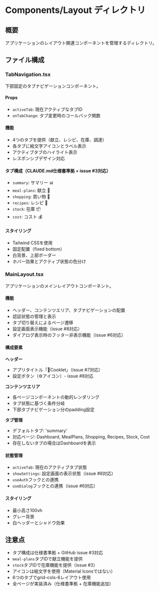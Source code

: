 # Components/Layout ディレクトリ

## 概要
アプリケーションのレイアウト関連コンポーネントを管理するディレクトリ。

## ファイル構成

### TabNavigation.tsx
下部固定のタブナビゲーションコンポーネント。

#### Props
- `activeTab`: 現在アクティブなタブID
- `onTabChange`: タブ変更時のコールバック関数

#### 機能
- 4つのタブを提供（献立、レシピ、在庫、調達）
- 各タブに絵文字アイコンとラベル表示
- アクティブタブのハイライト表示
- レスポンシブデザイン対応

#### タブ構成（CLAUDE.md仕様書準拠 + issue #3対応）
- `summary`: サマリー 📊
- `meal-plans`: 献立 📅
- `shopping`: 買い物 🛒
- `recipes`: レシピ 🍳
- `stock`: 在庫 📦
- `cost`: コスト 💰

#### スタイリング
- Tailwind CSSを使用
- 固定配置（fixed bottom）
- 白背景、上部ボーダー
- ホバー効果とアクティブ状態の色分け

### MainLayout.tsx
アプリケーションのメインレイアウトコンポーネント。

#### 機能
- ヘッダー、コンテンツエリア、タブナビゲーションの配置
- 認証状態の管理と表示
- タブ切り替えによるページ遷移
- 設定画面表示機能（issue #8対応）
- ダイアログ表示時のフッター非表示機能（issue #6対応）

#### 構成要素

**ヘッダー**
- アプリタイトル「🍳Cooklet」（issue #7対応）
- 設定ボタン（⚙️アイコン）- issue #8対応

**コンテンツエリア**
- 各ページコンポーネントの動的レンダリング
- タブ状態に基づく条件分岐
- 下部タブナビゲーション分のpadding設定

**タブ管理**
- デフォルトタブ: 'summary'
- 対応ページ: Dashboard, MealPlans, Shopping, Recipes, Stock, Cost
- 存在しないタブの場合はDashboardを表示

#### 状態管理
- `activeTab`: 現在のアクティブタブ状態
- `showSettings`: 設定画面の表示状態（issue #8対応）
- `useAuth`フックとの連携
- `useDialog`フックとの連携（issue #6対応）

#### スタイリング
- 最小高さ100vh
- グレー背景
- 白ヘッダーとシャドウ効果

## 注意点
- タブ構成は仕様書準拠 + GitHub issue #3対応
- `meal-plans`タブIDで献立機能を提供
- `stock`タブIDで在庫機能を提供（issue #3）
- アイコンは絵文字を使用（Material Iconsではない）
- 6つのタブでgrid-cols-6レイアウト使用
- 全ページが実装済み（仕様書準拠 + 在庫機能追加）